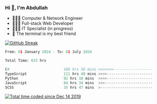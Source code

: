 <h3>Hi 👋, I'm Abdullah</h3>

- 👷🏼‍♂️ Computer & Network Engineer
- 👨🏻‍💻 Full-stack Web Developer
- 👨🏻‍💻 IT Specialist (in progress)
- 🖤 The terminal is my best friend

[![GitHub Streak](https://streak-stats.demolab.com?user=al3bad&theme=transparent&date_format=j%20M%5B%20Y%5D)](https://git.io/streak-stats)

<!--START_SECTION:waka-->

```python
From: 01 January 2024 - To: 01 July 2024

Total Time: 633 hrs

C#                         166 hrs 56 mins >>>>>>>------------------   26.17 %
TypeScript                 111 hrs 40 mins >>>>---------------------   17.51 %
Python                     92 hrs 10 mins  >>>>---------------------   14.45 %
JavaScript                 84 hrs 34 mins  >>>----------------------   13.26 %
SCSS                       35 hrs 47 mins  >------------------------   05.61 %
```

<!--END_SECTION:waka-->

<p>
  <a href="https://wakatime.com/@ce2a2aac-0d6b-4d65-b864-8a4bcaf12967"><img src="https://wakatime.com/badge/user/ce2a2aac-0d6b-4d65-b864-8a4bcaf12967.svg" alt="Total time coded since Dec 14 2019" /></a>
</p>

